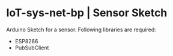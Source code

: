 # IoT-sys-net-bp | Sensor Sketch
Arduino Sketch for a sensor. Following libraries are required:
- ESP8266
- PubSubClient